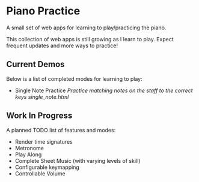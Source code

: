# Piano Practice
A small set of web apps for learning to play/practicing the piano.

This collection of web apps is still growing as I learn to play. Expect frequent updates and more ways to practice!

## Current Demos
Below is a list of completed modes for learning to play:
- Single Note Practice _Practice matching notes on the staff to the correct keys_ *single_note.html*

## Work In Progress
A planned TODO list of features and modes:
- Render time signatures
- Metronome
- Play Along
- Complete Sheet Music (with varying levels of skill)
- Configurable keymapping
- Controllable Volume

